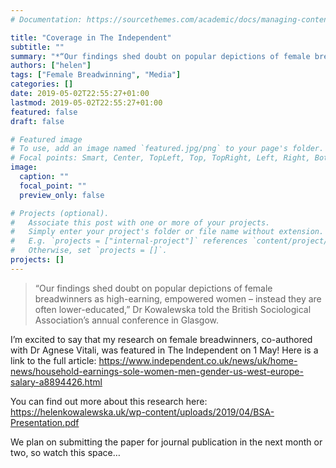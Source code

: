 ```yaml
---
# Documentation: https://sourcethemes.com/academic/docs/managing-content/

title: "Coverage in The Independent"
subtitle: ""
summary: "*“Our findings shed doubt on popular depictions of female breadwinners as high-earning, empowered women – instead they are often lower-educated,” Dr Kowalewska told the British Sociological Association’s annual conference in Glasgow.*<br/><br/>I’m excited to say that my research on female breadwinners, co-authored with Dr Agnese Vitali, was featured in The Independent on 1 May!"
authors: ["helen"]
tags: ["Female Breadwinning", "Media"]
categories: []
date: 2019-05-02T22:55:27+01:00
lastmod: 2019-05-02T22:55:27+01:00
featured: false
draft: false

# Featured image
# To use, add an image named `featured.jpg/png` to your page's folder.
# Focal points: Smart, Center, TopLeft, Top, TopRight, Left, Right, BottomLeft, Bottom, BottomRight.
image:
  caption: ""
  focal_point: ""
  preview_only: false

# Projects (optional).
#   Associate this post with one or more of your projects.
#   Simply enter your project's folder or file name without extension.
#   E.g. `projects = ["internal-project"]` references `content/project/deep-learning/index.md`.
#   Otherwise, set `projects = []`.
projects: []
---
```


> “Our findings shed doubt on popular depictions of female breadwinners as high-earning, empowered women – instead they are often lower-educated,” Dr Kowalewska told the British Sociological Association’s annual conference in Glasgow.

I’m excited to say that my research on female breadwinners, co-authored with Dr Agnese Vitali, was featured in The Independent on 1 May! Here is a link to the full article: https://www.independent.co.uk/news/uk/home-news/household-earnings-sole-women-men-gender-us-west-europe-salary-a8894426.html

You can find out more about this research here: https://helenkowalewska.uk/wp-content/uploads/2019/04/BSA-Presentation.pdf

We plan on submitting the paper for journal publication in the next month or two, so watch this space…
